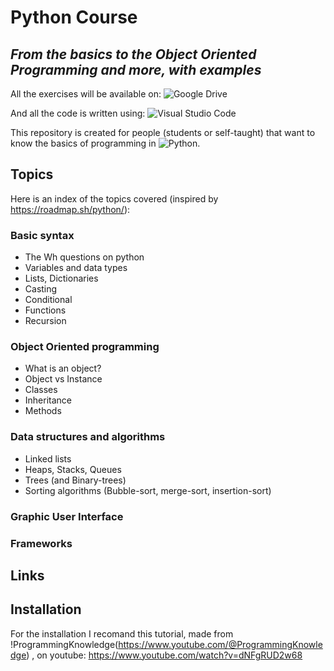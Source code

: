 # Python Course

## _From the basics to the Object Oriented Programming and more, with examples_

All the exercises will be available on: 
![Google Drive](https://img.shields.io/badge/Google%20Drive-4285F4?style=for-the-badge&logo=googledrive&logoColor=white)

And all the code is written using:
![Visual Studio Code](https://img.shields.io/badge/Visual%20Studio%20Code-0078d7.svg?style=for-the-badge&logo=visual-studio-code&logoColor=white)

This repository is created for people (students or self-taught) that want to know the basics of programming in ![Python](https://img.shields.io/badge/python-3670A0?style=for-the-badge&logo=python&logoColor=ffdd54).

## Topics
Here is an index of the topics covered (inspired by https://roadmap.sh/python/):

### Basic syntax

- The Wh questions on python
- Variables and data types
- Lists, Dictionaries
- Casting
- Conditional
- Functions
- Recursion

### Object Oriented programming

- What is an object?
- Object vs Instance
- Classes
- Inheritance
- Methods

### Data structures and algorithms

- Linked lists
- Heaps, Stacks, Queues
- Trees (and Binary-trees)
- Sorting algorithms (Bubble-sort, merge-sort, insertion-sort)

### Graphic User Interface

### Frameworks

## Links

## Installation

For the installation I recomand this tutorial, made from !ProgrammingKnowledge(https://www.youtube.com/@ProgrammingKnowledge) , on youtube: <https://www.youtube.com/watch?v=dNFgRUD2w68>
